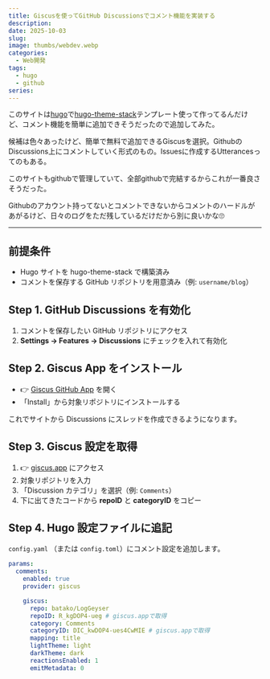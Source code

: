 ```yaml
---
title: Giscusを使ってGitHub Discussionsでコメント機能を実装する
description:
date: 2025-10-03
slug:
image: thumbs/webdev.webp
categories:
  - Web開発
tags:
  - hugo
  - github
series:
---
```


このサイトは[hugo](https://gohugo.io)で[hugo-theme-stack](https://github.com/CaiJimmy/hugo-theme-stack?tab=readme-ov-file)テンプレート使って作ってるんだけど、コメント機能を簡単に追加できそうだったので追加してみた。

候補は色々あったけど、簡単で無料で追加できるGiscusを選択。GithubのDiscussions上にコメントしていく形式のもの。Issuesに作成するUtterancesってのもある。

このサイトもgithubで管理していて、全部githubで完結するからこれが一番良さそうだった。

Githubのアカウント持ってないとコメントできないからコメントのハードルがあがるけど、日々のログをただ残しているだけだから別に良いかな🙄

---

## 前提条件

- Hugo サイトを hugo-theme-stack で構築済み
- コメントを保存する GitHub リポジトリを用意済み（例: `username/blog`）

## Step 1. GitHub Discussions を有効化

1. コメントを保存したい GitHub リポジトリにアクセス
2. **Settings → Features → Discussions** にチェックを入れて有効化

## Step 2. Giscus App をインストール

- 👉 [Giscus GitHub App](https://github.com/apps/giscus) を開く
- 「Install」から対象リポジトリにインストールする

これでサイトから Discussions にスレッドを作成できるようになります。

## Step 3. Giscus 設定を取得

1. 👉 [giscus.app](https://giscus.app) にアクセス
2. 対象リポジトリを入力
3. 「Discussion カテゴリ」を選択（例: `Comments`）
4. 下に出てきたコードから **repoID** と **categoryID** をコピー

## Step 4. Hugo 設定ファイルに追記

`config.yaml` （または `config.toml`）にコメント設定を追加します。

```yaml
params:
  comments:
    enabled: true
    provider: giscus

    giscus:
      repo: batako/LogGeyser
      repoID: R_kgDOP4-ueg # giscus.appで取得
      category: Comments
      categoryID: DIC_kwDOP4-ues4CwMIE # giscus.appで取得
      mapping: title
      lightTheme: light
      darkTheme: dark
      reactionsEnabled: 1
      emitMetadata: 0
